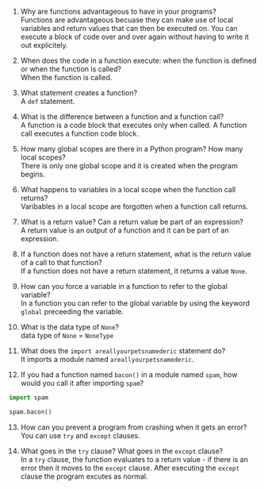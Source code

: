 1. Why are functions advantageous to have in your programs?   
Functions are advantageous becuase they can make use of local variables and return values that can then be executed on. You can execute a block of code over and over again without having to write it out explicitely. 

2. When does the code in a function execute: when the function is defined or when the function is called?  
When the function is called. 

3. What statement creates a function?  
A `def` statement. 

4. What is the difference between a function and a function call?  
A function is a code block that executes only when called. A function call executes a function code block. 

5. How many global scopes are there in a Python program? How many local scopes?  
There is only one global scope and it is created when the program begins. 

6. What happens to variables in a local scope when the function call returns?  
Varibables in a local scope are forgotten when a function call returns. 

7. What is a return value? Can a return value be part of an expression?  
A return value is an output of a function and it can be part of an expression. 

8. If a function does not have a return statement, what is the return value of a call to that function?  
If a function does not have a return statement, it returns a value `None`. 

9. How can you force a variable in a function to refer to the global variable?  
In a function you can refer to the global variable by using the keyword `global` preceeding the variable. 

10. What is the data type of `None`?  
data type of `None` = `NoneType`

11. What does the `import areallyourpetsnamederic` statement do?  
It imports a module named `areallyourpetsnamederic`. 

12. If you had a function named `bacon()` in a module named `spam`, how would you call it after importing `spam`?

````python
import spam

spam.bacon()
````

13. How can you prevent a program from crashing when it gets an error?  
You can use `try` and `except` clauses.

14. What goes in the `try` clause? What goes in the `except` clause?  
In a `try` clause, the function evaluates to a return value - if there is an error then it moves to the `except` clause.  After executing the `except` clause the program excutes as normal. 